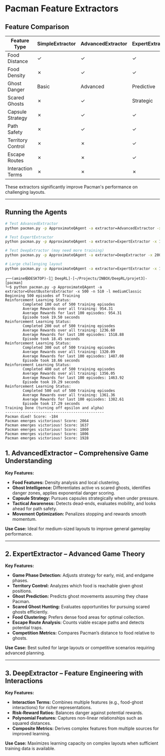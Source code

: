 # Pacman Feature Extractors

## Feature Comparison

| Feature Type       | SimpleExtractor | AdvancedExtractor | ExpertExtractor | DeepExtractor |
|-------------------|----------------|-----------------|----------------|---------------|
| Food Distance      | ✓              | ✓               | ✓              | ✓             |
| Food Density       | ✗              | ✓               | ✓              | ✓             |
| Ghost Danger       | Basic          | Advanced        | Predictive     | Interactive   |
| Scared Ghosts      | ✗              | ✓               | Strategic      | ✓             |
| Capsule Strategy   | ✗              | ✓               | ✓              | ✓             |
| Path Safety        | ✗              | ✓               | ✓              | ✓             |
| Territory Control  | ✗              | ✗               | ✓              | ✓             |
| Escape Routes      | ✗              | ✗               | ✓              | ✓             |
| Interaction Terms  | ✗              | ✗               | ✗              | ✓             |

These extractors significantly improve Pacman's performance on challenging layouts.

---

## Running the Agents

```bash
# Test AdvancedExtractor
python pacman.py -p ApproximateQAgent -a extractor=AdvancedExtractor -x 50 -n 60 -l mediumGrid

# Test ExpertExtractor  
python pacman.py -p ApproximateQAgent -a extractor=ExpertExtractor -x 100 -n 110 -l mediumClassic

# Test DeepExtractor (may need more training)
python pacman.py -p ApproximateQAgent -a extractor=DeepExtractor -x 200 -n 210 -l mediumClassic

# Large challenging layout
python pacman.py -p ApproximateQAgent -a extractor=ExpertExtractor -x 100 -n 110 -l openClassic
```
```
┌──(amine㉿DESKTOP)-[ DeepRL]-[~/Projects/INBOX/DeepRL/projet3]-[pacman]                                  
└─$ python pacman.py -p ApproximateQAgent -a extractor=GhostBustersExtractor -x 500 -n 510 -l mediumClassic
Beginning 500 episodes of Training
Reinforcement Learning Status:
        Completed 100 out of 500 training episodes
        Average Rewards over all training: 954.31
        Average Rewards for last 100 episodes: 954.31
        Episode took 19.50 seconds
Reinforcement Learning Status:
        Completed 200 out of 500 training episodes
        Average Rewards over all training: 1236.60
        Average Rewards for last 100 episodes: 1518.88
        Episode took 18.45 seconds
Reinforcement Learning Status:
        Completed 300 out of 500 training episodes
        Average Rewards over all training: 1320.09
        Average Rewards for last 100 episodes: 1487.08
        Episode took 18.66 seconds
Reinforcement Learning Status:
        Completed 400 out of 500 training episodes
        Average Rewards over all training: 1356.05
        Average Rewards for last 100 episodes: 1463.92
        Episode took 19.29 seconds
Reinforcement Learning Status:
        Completed 500 out of 500 training episodes
        Average Rewards over all training: 1361.36
        Average Rewards for last 100 episodes: 1382.61
        Episode took 17.29 seconds
Training Done (turning off epsilon and alpha)
---------------------------------------------
Pacman died! Score: -184
Pacman emerges victorious! Score: 2064
Pacman emerges victorious! Score: 1637
Pacman emerges victorious! Score: 1860
Pacman emerges victorious! Score: 1806
Pacman emerges victorious! Score: 1928
```


## 1. AdvancedExtractor – Comprehensive Game Understanding

**Key Features:**

- **Food Features:** Density analysis and local clustering.
- **Ghost Intelligence:** Differentiates active vs scared ghosts, identifies danger zones, applies exponential danger scoring.
- **Capsule Strategy:** Pursues capsules strategically when under pressure.
- **Tactical Awareness:** Detects dead-ends, evaluates mobility, and looks ahead for path safety.
- **Movement Optimization:** Penalizes stopping and rewards smooth momentum.

**Use Case:** Ideal for medium-sized layouts to improve general gameplay performance.

---

## 2. ExpertExtractor – Advanced Game Theory

**Key Features:**

- **Game Phase Detection:** Adjusts strategy for early, mid, and endgame phases.
- **Territory Control:** Analyzes which food is reachable given ghost positions.
- **Ghost Prediction:** Predicts ghost movements assuming they chase Pacman.
- **Scared Ghost Hunting:** Evaluates opportunities for pursuing scared ghosts efficiently.
- **Food Clustering:** Prefers dense food areas for optimal collection.
- **Escape Route Analysis:** Counts viable escape paths and detects potential traps.
- **Competition Metrics:** Compares Pacman’s distance to food relative to ghosts.

**Use Case:** Best suited for large layouts or competitive scenarios requiring advanced planning.

---

## 3. DeepExtractor – Feature Engineering with Interactions

**Key Features:**

- **Interaction Terms:** Combines multiple features (e.g., food-ghost interactions) for richer representations.
- **Risk-Reward Ratios:** Balances danger against potential rewards.
- **Polynomial Features:** Captures non-linear relationships such as squared distances.
- **Composite Metrics:** Derives complex features from multiple sources for improved learning.

**Use Case:** Maximizes learning capacity on complex layouts when sufficient training data is available.
